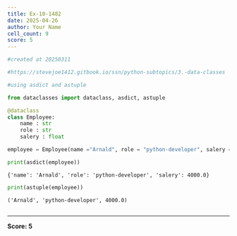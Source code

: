 ```yaml
---
title: Ex-10-1482
date: 2025-04-26
author: Your Name
cell_count: 9
score: 5
---
```


```python
#created at 20250311
```


```python
#https://stevejoe1412.gitbook.io/ssn/python-subtopics/3.-data-classes
```


```python
#using asdict and astuple
```


```python
from dataclasses import dataclass, asdict, astuple
```


```python
@dataclass
class Employee:
    name : str
    role : str
    salery : float
```


```python
employee = Employee(name ="Arnald", role = "python-developer", salery = 4000.00)
```


```python
print(asdict(employee))
```

    {'name': 'Arnald', 'role': 'python-developer', 'salery': 4000.0}



```python
print(astuple(employee))
```

    ('Arnald', 'python-developer', 4000.0)



```python

```


---
**Score: 5**